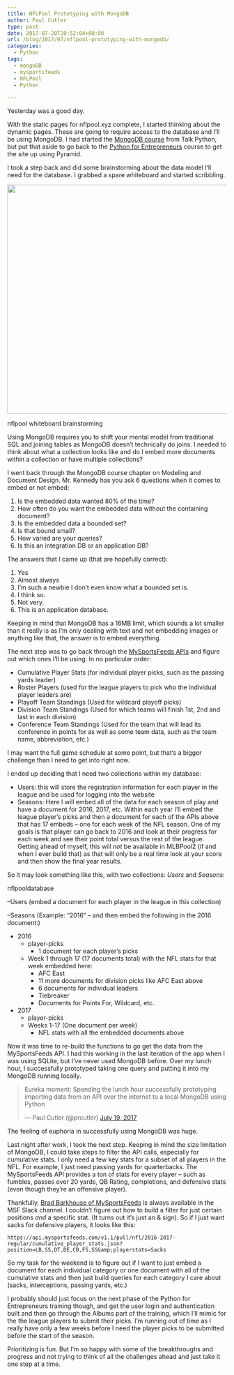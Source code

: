 ```yaml
---
title: NFLPool Prototyping with MongoDB
author: Paul Cutler
type: post
date: 2017-07-20T20:52:04+00:00
url: /blog/2017/07/nflpool-prototyping-with-mongodb/
categories:
  - Python
tags:
  - mongoDB
  - mysportsfeeds
  - NFLPool
  - Python

---
```

Yesterday was a good day.

With the static pages for nflpool.xyz complete, I started thinking about the dynamic pages. These are going to require access to the database and I’ll be using MongoDB. I had started the [MongoDB course][1] from Talk Python, but put that aside to go back to the [Python for Entrepreneurs][2] course to get the site up using Pyramid.

I took a step back and did some brainstorming about the data model I’ll need for the database. I grabbed a spare whiteboard and started scribbling.

<div id="attachment_6691" style="max-width: 3274px" class="wp-caption aligncenter">
  <a href="https://i1.wp.com/paulcutler.org/blog/wp-content/uploads/2017/07/2017-07-19-18.44.45-3.jpg"><img class="size-full wp-image-6691" src="https://i1.wp.com/paulcutler.org/blog/wp-content/uploads/2017/07/2017-07-19-18.44.45-3.jpg?resize=700%2C525" alt="" width="700" height="525" data-recalc-dims="1" /></a>
  
  <p class="wp-caption-text">
    nflpool whiteboard brainstorming
  </p>
</div>

Using MongoDB requires you to shift your mental model from traditional SQL and joining tables as MongoDB doesn’t technically do joins. I needed to think about what a collection looks like and do I embed more documents within a collection or have multiple collections?

I went back through the MongoDB course chapter on Modeling and Document Design. Mr. Kennedy has you ask 6 questions when it comes to embed or not embed:

  1. Is the embedded data wanted 80% of the time?
  2. How often do you want the embedded data without the containing document?
  3. Is the embedded data a bounded set?
  4. Is that bound small?
  5. How varied are your queries?
  6. Is this an integration DB or an application DB?

The answers that I came up (that are hopefully correct):

  1. Yes
  2. Almost always
  3. I’m such a newbie I don’t even know what a bounded set is.
  4. I think so.
  5. Not very.
  6. This is an application database.

Keeping in mind that MongoDB has a 16MB limit, which sounds a lot smaller than it really is as I’m only dealing with text and not embedding images or anything like that, the answer is to embed everything.

The next step was to go back through the [MySportsFeeds APIs][3] and figure out which ones I’ll be using. In no particular order:

  * Cumulative Player Stats (for individual player picks, such as the passing yards leader)
  * Roster Players (used for the league players to pick who the individual player leaders are)
  * Playoff Team Standings (Used for wildcard playoff picks)
  * Division Team Standings (Used for which teams will finish 1st, 2nd and last in each division)
  * Conference Team Standings (Used for the team that will lead its conference in points for as well as some team data, such as the team name, abbreviation, etc.)

I may want the full game schedule at some point, but that’s a bigger challenge than I need to get into right now.

I ended up deciding that I need two collections within my database:

  * Users: this will store the registration information for each player in the league and be used for logging into the website
  * Seasons: Here I will embed all of the data for each season of play and have a document for 2016, 2017, etc. Within each year I’ll embed the league player’s picks and then a document for each of the APIs above that has 17 embeds &#8211; one for each week of the NFL season. One of my goals is that player can go back to 2016 and look at their progress for each week and see their point total versus the rest of the league. Getting ahead of myself, this will _not_ be available in MLBPool2 (if and when I ever build that) as that will only be a real time look at your score and then show the final year results.

So it may look something like this, with two collections: _Users_ and _Seasons_:

nflpooldatabase
  
&#8211;Users (embed a document for each player in the league in this collection)
  
&#8211;Seasons (Example: &#8220;2016&#8221; &#8211; and then embed the following in the 2016 document:)

  * 2016 
      * player-picks 
          * 1 document for each player’s picks
      * Week 1 through 17 (17 documents total) with the NFL stats for that week embedded here: 
          * AFC East
          * 11 more documents for division picks like AFC East above
          * 6 documents for individual leaders
          * Tiebreaker
          * Documents for Points For, Wildcard, etc.
  * 2017 
      * player-picks
      * Weeks 1-17 (One document per week) 
          * NFL stats with all the embedded documents above

Now it was time to re-build the functions to go get the data from the MySportsFeeds API. I had this working in the last iteration of the app when I was using SQLite, but I’ve never used MongoDB before. Over my lunch hour, I successfully prototyped taking one query and putting it into my MongoDB running locally.

<blockquote class="twitter-tweet" data-lang="en">
  <p dir="ltr" lang="en">
    Eureka moment: Spending the lunch hour successfully prototyping importing data from an API over the internet to a local MongoDB using Python
  </p>
  
  <p>
    — Paul Cutler (@prcutler) <a href="https://twitter.com/prcutler/status/887740666540961805">July 19, 2017</a>
  </p>
</blockquote>



The feeling of euphoria in successfully using MongoDB was huge.

Last night after work, I took the next step. Keeping in mind the size limitation of MongoDB, I could take steps to filter the API calls, especially for cumulative stats. I only need a few key stats for a subset of all players in the NFL. For example, I just need passing yards for quarterbacks. The MySportsFeeds API provides a ton of stats for every player &#8211; such as fumbles, passes over 20 yards, QB Rating, completions, and defensive stats (even though they’re an offensive player).

Thankfully, [Brad Barkhouse of MySportsFeeds][4] is always available in the MSF Slack channel. I couldn’t figure out how to build a filter for just certain positions _and_ a specific stat. (It turns out it’s just an & sign). So if I just want sacks for defensive players, it looks like this:

`https://api.mysportsfeeds.com/v1.1/pull/nfl/2016-2017-regular/cumulative_player_stats.json?position=LB,SS,DT,DE,CB,FS,SS&amp;playerstats=Sacks`

So my task for the weekend is to figure out if I want to just embed a document for each individual category or one document with all of the cumulative stats and then just build queries for each category I care about (sacks, interceptions, passing yards, etc.)

I probably should just focus on the next phase of the Python for Entrepreneurs training though, and get the user login and authentication built and then go through the Albums part of the training, which I’ll mimic for the the league players to submit their picks. I’m running out of time as I really have only a few weeks before I need the player picks to be submitted before the start of the season.

Prioritizing is fun. But I’m so happy with some of the breakthroughs and progress and not trying to think of all the challenges ahead and just take it one step at a time.

 [1]: https://training.talkpython.fm/courses/explore_mongodb_for_python_developers_course/mongodb-for-python-for-developers-featuring-orm-odm-mongoengine
 [2]: https://training.talkpython.fm/courses/explore_entrepreneurs/python-for-entrepreneurs-build-and-launch-your-online-business
 [3]: https://www.mysportsfeeds.com/data-feeds/api-docs/
 [4]: https://www.mysportsfeeds.com/about-us/